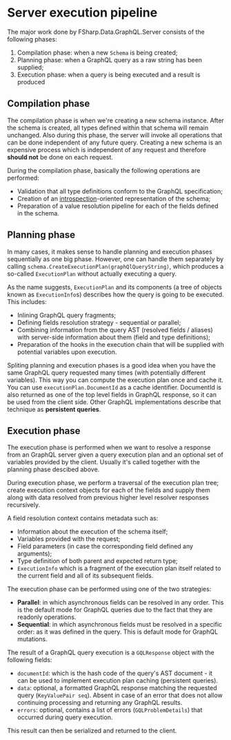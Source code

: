 
Server execution pipeline
======================

The major work done by FSharp.Data.GraphQL.Server consists of the following phases:

1. Compilation phase: when a new `Schema` is being created;
2. Planning phase: when a GraphQL query as a raw string has been supplied;
3. Execution phase: when a query is being executed and a result is produced

## Compilation phase

The compilation phase is when we're creating a new schema instance. After the schema is created, all types defined within that schema will remain unchanged. Also during this phase, the server will invoke all operations that can be done independent of any future query. Creating a new schema is an expensive process which is independent of any request and therefore **should not** be done on each request.

During the compilation phase, basically the following operations are performed:

- Validation that all type definitions conform to the GraphQL specification;
- Creation of an [introspection](https://facebook.github.io/graphql/#sec-Introspection)-oriented representation of the schema;
- Preparation of a value resolution pipeline for each of the fields defined in the schema.

## Planning phase

In many cases, it makes sense to handle planning and execution phases sequentially as one big phase. However, one can handle them separately by calling `schema.CreateExecutionPlan(graphQlQueryString)`, which produces a so-called `ExecutionPlan` without actually executing a query.

As the name suggests, `ExecutionPlan` and its components (a tree of objects known as `ExecutionInfo`s) describes how the query is going to be executed. This includes:

- Inlining GraphQL query fragments;
- Defining fields resolution strategy - sequential or parallel;
- Combining information from the query AST (resolved fields / aliases) with server-side information about them (field and type definitions);
- Preparation of the hooks in the execution chain that will be supplied with potential variables upon execution.

Spliting planning and execution phases is a good idea when you have the same GraphQL query requested many times (with potentially different variables). This way you can compute the execution plan once and cache it. You can use `executionPlan.DocumentId` as a cache identifier. DocumentId is also returned as one of the top level fields in GraphQL response, so it can be used from the client side. Other GraphQL implementations describe that technique as **persistent queries**.

## Execution phase 

The execution phase is performed when we want to resolve a response from an GraphQL server given a query execution plan and an optional set of variables provided by the client. Usually it's called together with the planning phase descibed above.

During execution phase, we perform a traversal of the execution plan tree; create execution context objects for each of the fields and supply them along with data resolved from previous higher level resolver responses recursively.

A field resolution context contains metadata such as:

- Information about the execution of the schema itself;
- Variables provided with the request;
- Field parameters (in case the corresponding field defined any arguments);
- Type definition of both parent and expected return type;
- `ExecutionInfo` which is a fragment of the execution plan itself related to the current field and all of its subsequent fields.

The execution phase can be performed using one of the two strategies:

- **Parallel**: in which asynchronous fields can be resolved in any order. This is the default mode for GraphQL queries due to the fact that they are readonly operations.
- **Sequential**: in which asynchronous fields must be resolved in a specific order: as it was defined in the query. This is default mode for GraphQL mutations.

The result of a GraphQL query execution is a `GQLResponse` object with the following fields:

- `documentId`: which is the hash code of the query's AST document - it can be used to implement execution plan caching (persistent queries).
- `data`: optional, a formatted GraphQL response matching the requested query (`KeyValuePair seq`). Absent in case of an error that does not allow continuing processing and returning any GraphQL results.
- `errors`: optional, contains a list of errors (`GQLProblemDetails`) that occurred during query execution.

This result can then be serialized and returned to the client.